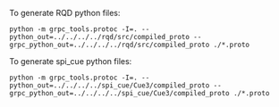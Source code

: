 
To generate RQD python files:

```
python -m grpc_tools.protoc -I=. --python_out=../../../../rqd/src/compiled_proto --grpc_python_out=../../../../rqd/src/compiled_proto ./*.proto
```

To generate spi_cue python files:

```
python -m grpc_tools.protoc -I=. --python_out=../../../../spi_cue/Cue3/compiled_proto --grpc_python_out=../../../../spi_cue/Cue3/compiled_proto ./*.proto
```


